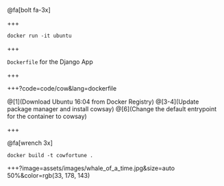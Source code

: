 
@fa[bolt fa-3x]

+++

`docker run -it ubuntu`

+++

<span class="gold">`Dockerfile`</span> for the Django App
<br>

+++

+++?code=code/cow&lang=dockerfile

@[1](Download Ubuntu 16:04 from Docker Registry)
@[3-4](Update package manager and install cowsay)
@[6](Change the default entrypoint for the container to cowsay)

+++

@fa[wrench 3x]

`docker build -t cowfortune .`

+++?image=assets/images/whale_of_a_time.jpg&size=auto 50%&color=rgb(33, 178, 143)
